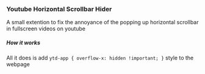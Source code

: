 ### Youtube Horizontal Scrollbar Hider
A small extention to fix the annoyance of the popping up horizontal scrollbar in fullscreen videos on youtube


##### How it works
All it does is add ```ytd-app { overflow-x: hidden !important; }```
 style to the webpage